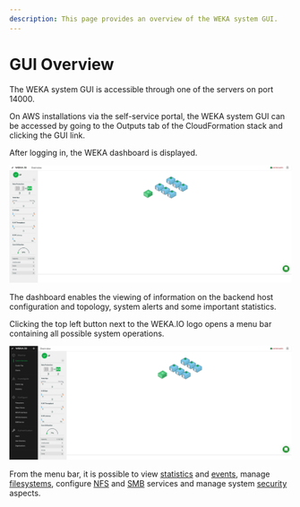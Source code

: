 ```yaml
---
description: This page provides an overview of the WEKA system GUI.
---
```


# GUI Overview

The WEKA system GUI is accessible through one of the servers on port 14000.

On AWS installations via the self-service portal, the WEKA system GUI can be accessed by going to the Outputs tab of the CloudFormation stack and clicking the GUI link.

After logging in, the WEKA dashboard is displayed.

![WEKA Dashboard](../.gitbook/assets/gui-dashboard-3.5.png)

The dashboard enables the viewing of information on the backend host configuration and topology, system alerts and some important statistics.

Clicking the top left button next to the WEKA.IO logo opens a menu bar containing all possible system operations.

![WEKA Dashboard with Menu Bar](../.gitbook/assets/gui-overview-3.5.png)

From the menu bar, it is possible to view [statistics](../usage/statistics/) and [events](../usage/events/), manage [filesystems](../fs/managing-filesystems/), configure [NFS](../additional-protocols/nfs-support.md) and [SMB](../additional-protocols/smb-support/smb-management-using-the-gui.md) services and manage system [security](../usage/user-management.md) aspects.

